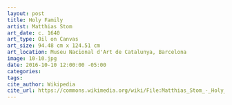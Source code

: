 ```yaml
---
layout: post
title: Holy Family
artist: Matthias Stom
art_date: c. 1640
art_type: Oil on Canvas
art_size: 94.48 cm x 124.51 cm
art_location: Museu Nacional d'Art de Catalunya, Barcelona
image: 10-10.jpg
date: 2016-10-10 12:00:00 -05:00
categories:
tags:
cite_author: Wikipedia
cite_url: https://commons.wikimedia.org/wiki/File:Matthias_Stom_-_Holy_Family_-_Google_Art_Project.jpg
---
```


